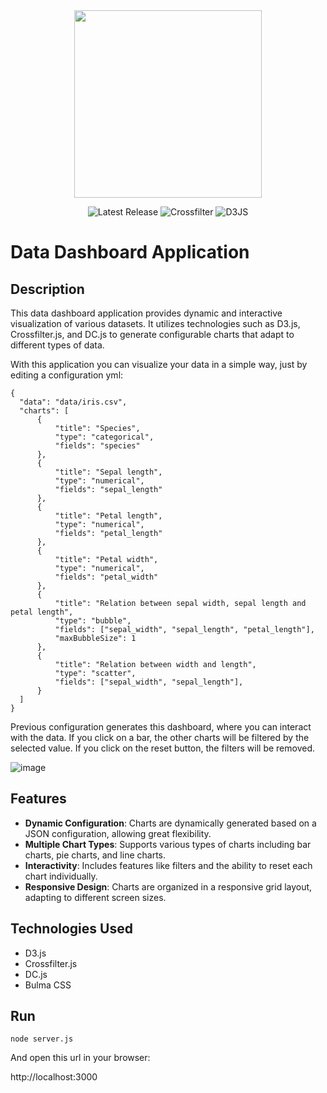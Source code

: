 
<div align="center">
  <img src="https://github-production-user-asset-6210df.s3.amazonaws.com/4235424/282159275-8de9f991-40f8-49d0-8f1a-954c5375d114.png" height="300">

  
</div>

<p align="center">
<img src="https://img.shields.io/badge/Version-0.1.0-red" alt="Latest Release">
<img src="https://img.shields.io/badge/Crossfilter2-1.5.2-yellow" alt="Crossfilter">
<img src="https://img.shields.io/badge/D3-5.15-green" alt="D3JS">
</p>

# Data Dashboard Application

## Description
This data dashboard application provides dynamic and interactive visualization of various datasets. It utilizes technologies such as D3.js, Crossfilter.js, and DC.js to generate configurable charts that adapt to different types of data.


With this application you can visualize your data in a simple way, just by editing a configuration yml:

```
{
  "data": "data/iris.csv",
  "charts": [
      {
          "title": "Species",
          "type": "categorical",
          "fields": "species"
      },
      {
          "title": "Sepal length",
          "type": "numerical",
          "fields": "sepal_length"
      },
      {
          "title": "Petal length",
          "type": "numerical",
          "fields": "petal_length"
      },
      {
          "title": "Petal width",
          "type": "numerical",
          "fields": "petal_width"
      },
      { 
          "title": "Relation between sepal width, sepal length and petal length",
          "type": "bubble",
          "fields": ["sepal_width", "sepal_length", "petal_length"],
          "maxBubbleSize": 1
      },
      { 
          "title": "Relation between width and length",
          "type": "scatter",
          "fields": ["sepal_width", "sepal_length"],
      }    
  ]
}
```
Previous configuration generates this dashboard, where you can interact with the data. If you click on a bar, the other charts will be filtered by the selected value. If you click on the reset button, the filters will be removed.

![image](https://github.com/javitorres/GenericCross/assets/4235424/2472f1f0-1736-487e-8f24-268732d2a241)


## Features
- **Dynamic Configuration**: Charts are dynamically generated based on a JSON configuration, allowing great flexibility.
- **Multiple Chart Types**: Supports various types of charts including bar charts, pie charts, and line charts.
- **Interactivity**: Includes features like filters and the ability to reset each chart individually.
- **Responsive Design**: Charts are organized in a responsive grid layout, adapting to different screen sizes.

## Technologies Used
- D3.js
- Crossfilter.js
- DC.js
- Bulma CSS

## Run

```
node server.js
```

And open this url in your browser:

http://localhost:3000
